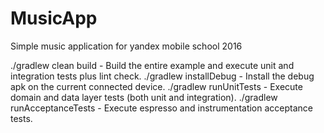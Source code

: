 # MusicApp
Simple music application for yandex mobile school 2016

./gradlew clean build - Build the entire example and execute unit and integration tests plus lint check.
./gradlew installDebug - Install the debug apk on the current connected device.
./gradlew runUnitTests - Execute domain and data layer tests (both unit and integration).
./gradlew runAcceptanceTests - Execute espresso and instrumentation acceptance tests.
